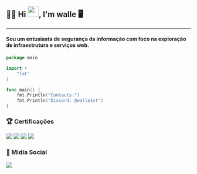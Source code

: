 ## 🥷🏾 Hi <img src="https://raw.githubusercontent.com/kaueMarques/kaueMarques/master/hi.gif" width="30px">, I'm walle 🖥️

------------



#### Sou um entusiasta de segurança da informação com foco na exploração de infraestrutura e serviços web.
  
</div>

```go
package main

import (
    "fmt"
)

func main() {
    fmt.Println("Contacts:")
    fmt.Println("Discord: @walle1st")
}
```
  
### 🏆 Certificações

<div>
<a href="" target="_blank"><img src="https://img.shields.io/badge/-DCPT-%232f264f?style=for-the-badge&logoColor=white" target="_blank"></a>
<a href="https://uhclabs-static.s3.us-west-2.amazonaws.com/user/certification/pdf/c39a5c95-b439-4ea0-b1ea-350ad526b2ab.pdf?X-Amz-Content-Sha256=UNSIGNED-PAYLOAD&X-Amz-Algorithm=AWS4-HMAC-SHA256&X-Amz-Credential=AKIA6G2S5QLBP5MOKMLD%2F20240725%2Fus-west-2%2Fs3%2Faws4_request&X-Amz-Date=20240725T175709Z&X-Amz-SignedHeaders=host&X-Amz-Expires=3600&X-Amz-Signature=a8287e3b8fc02c9aa5fbd83a92a80841f3920fe2972a6f9d1ea74da937a75919" target="_blank"><img src="https://img.shields.io/badge/-CWHI-%232f264f?style=for-the-badge&logoColor=white" target="_blank"></a>
<a href="https://cp.certmetrics.com/amazon/en/public/verify/credential/5T5XFFJ261QQQXGZ" target="_blank"><img src="https://img.shields.io/badge/-AWS%20%20%20%201x-%232f264f?style=for-the-badge&logoColor=white" target="_blank"></a> 
<a href="https://catalog-education.oracle.com/pls/certview/sharebadge?id=81EC103D9EA67866609C53677FD568E3228480AEBEE1C777ACAB9B3F6C0ABFFD" target="_blank"><img src="https://img.shields.io/badge/-ORACLE%20%20%20%201x-%232f264f?style=for-the-badge&logoColor=white" target="_blank"></a>
</div>


### 📱 Midia Social
<div> 
  <a href="https://www.linkedin.com/in/walefxavier/" target="_blank"><img src="https://img.shields.io/badge/-LinkedIn-%232f264f?style=for-the-badge&logo=linkedin&logoColor=white" target="_blank"></a>  
</div>
